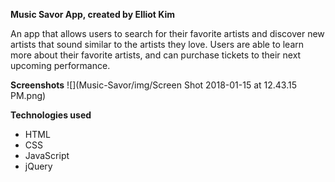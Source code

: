 **Music Savor App, created by Elliot Kim**

An app that allows users to search for their favorite artists and discover new artists that sound similar to the artists
they love.  Users are able to learn more about their favorite artists, and can purchase tickets to their next
upcoming performance.

**Screenshots**
![](Music-Savor/img/Screen Shot 2018-01-15 at 12.43.15 PM.png)


**Technologies used**
* HTML
* CSS
* JavaScript
* jQuery
